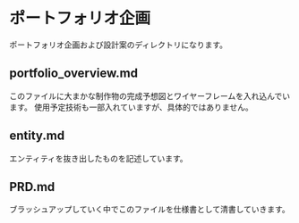 # ポートフォリオ企画
ポートフォリオ企画および設計案のディレクトリになります。

## portfolio_overview.md
このファイルに大まかな制作物の完成予想図とワイヤーフレームを入れ込んでいます。
使用予定技術も一部入れていますが、具体的ではありません。

## entity.md
エンティティを抜き出したものを記述しています。

## PRD.md
ブラッシュアップしていく中でこのファイルを仕様書として清書していきます。